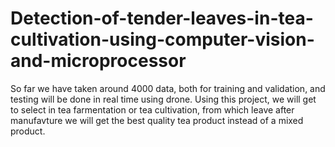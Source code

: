 # Detection-of-tender-leaves-in-tea-cultivation-using-computer-vision-and-microprocessor
So far we have taken around 4000 data, both for training and validation, and testing will be done in real time using drone.
Using this project, we will get to select in tea farmentation or tea cultivation, from which leave after manufavture we will get the best quality tea product instead of a mixed product.
